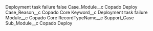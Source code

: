 <?xml version="1.0" encoding="UTF-8"?>
<CustomMetadata xmlns="http://soap.sforce.com/2006/04/metadata" xmlns:xsi="http://www.w3.org/2001/XMLSchema-instance" xmlns:xsd="http://www.w3.org/2001/XMLSchema">
    <label>Deployment task failure</label>
    <protected>false</protected>
    <values>
        <field>Case_Module__c</field>
        <value xsi:type="xsd:string">Copado Deploy</value>
    </values>
    <values>
        <field>Case_Reason__c</field>
        <value xsi:type="xsd:string">Copado Core</value>
    </values>
    <values>
        <field>Keyword__c</field>
        <value xsi:type="xsd:string">Deployment task failure</value>
    </values>
    <values>
        <field>Module__c</field>
        <value xsi:type="xsd:string">Copado Core</value>
    </values>
    <values>
        <field>RecordTypeName__c</field>
        <value xsi:type="xsd:string">Support_Case</value>
    </values>
    <values>
        <field>Sub_Module__c</field>
        <value xsi:type="xsd:string">Copado Deploy</value>
    </values>
</CustomMetadata>
